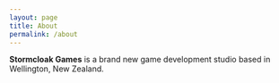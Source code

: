 ```yaml
---
layout: page
title: About
permalink: /about
---
```


**Stormcloak Games** is a brand new game development studio based in Wellington, New Zealand.
